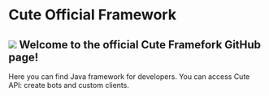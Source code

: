 # Cute Official Framework
![](https://repository-images.githubusercontent.com/385646387/255efdc4-3d7a-4ff0-a717-8cd8965fb6b4)
Welcome to the official Cute Framefork GitHub page!
-----------
Here you can find Java framework for developers. You can access Cute API: create bots and custom clients.
